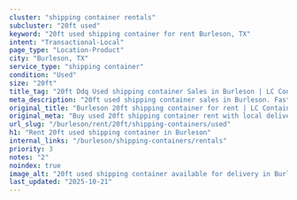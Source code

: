 ```yaml
---
cluster: "shipping container rentals"
subcluster: "20ft used"
keyword: "20ft used shipping container for rent Burleson, TX"
intent: "Transactional-Local"
page_type: "Location-Product"
city: "Burleson, TX"
service_type: "shipping container"
condition: "Used"
size: "20ft"
title_tag: "20ft Ddq Used shipping container Sales in Burleson | LC Container"
meta_description: "20ft used shipping container sales in Burleson. Fast delivery, competitive pricing. Serving shipping containers area. Quote ID: PUI. Call (214) 524-4168 for your free quote today."
original_title: "Burleson 20ft shipping container for rent | LC Container"
original_meta: "Buy used 20ft shipping container rent with local delivery in Burleson, TX. LC Container — local Since 2003. Request a fast quote today."
url_slug: "/burleson/rent/20ft/shipping-containers/used"
h1: "Rent 20ft used shipping container in Burleson"
internal_links: "/burleson/shipping-containers/rentals"
priority: 3
notes: "2"
noindex: true
image_alt: "20ft used shipping container available for delivery in Burleson"
last_updated: "2025-10-21"
---
```


<!-- TODO: Add unique city/inventory copy, images, and internal links here. -->

